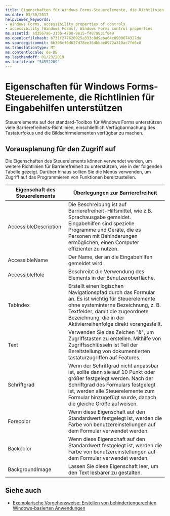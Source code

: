 ```yaml
---
title: Eigenschaften für Windows Forms-Steuerelemente, die Richtlinien für Eingabehilfen unterstützen
ms.date: 03/30/2017
helpviewer_keywords:
- Windows Forms, accessibility properties of controls
- accessibility [Windows Forms], Windows Forms control properties
ms.assetid: ad3567a6-313b-4708-9e15-f487a831f049
ms.openlocfilehash: b731f277620925a333c8d9eba64c8900674327da
ms.sourcegitcommit: 6b308cf6d627d78ee36dbbae8972a310ac7fd6c8
ms.translationtype: MT
ms.contentlocale: de-DE
ms.lasthandoff: 01/23/2019
ms.locfileid: "54552209"
---
```

# <a name="properties-on-windows-forms-controls-that-support-accessibility-guidelines"></a>Eigenschaften für Windows Forms-Steuerelemente, die Richtlinien für Eingabehilfen unterstützen
Steuerelemente auf der standard-Toolbox für Windows Forms unterstützen viele Barrierefreiheits-Richtlinien, einschließlich Verfügbarmachung des Tastaturfokus und die Bildschirmelementen verfügbar zu machen.  
  
## <a name="planning-ahead-for-accessibility"></a>Vorausplanung für den Zugriff auf  
 Die Eigenschaften des Steuerelements können verwendet werden, um weitere Richtlinien für Barrierefreiheit zu unterstützen, wie in der folgenden Tabelle gezeigt. Darüber hinaus sollten Sie die Menüs verwenden, um Zugriff auf das Programmieren von Funktionen bereitzustellen.  
  
|Eigenschaft des Steuerelements|Überlegungen zur Barrierefreiheit|  
|----------------------|--------------------------------------|  
|AccessibleDescription|Die Beschreibung ist auf Barrierefreiheit-Hilfsmittel, wie z.B. Sprachausgabe gemeldet. Eingabehilfen sind spezielle Programme und Geräte, die es Personen mit Behinderungen ermöglichen, einen Computer effizienter zu nutzen.|  
|AccessibleName|Der Name, der an die Eingabehilfen gemeldet wird.|  
|AccessibleRole|Beschreibt die Verwendung des Elements in der Benutzeroberfläche.|  
|TabIndex|Erstellt einen logischen Navigationspfad durch das Formular an. Es ist wichtig für Steuerelemente ohne systeminterne Bezeichnung, z. B. Textfelder, damit die zugeordnete Bezeichnung, die in der Aktivierreihenfolge direkt vorangestellt.|  
|Text|Verwenden Sie das Zeichen "&", um Zugriffstasten zu erstellen. Mithilfe von Zugriffsschlüsseln ist Teil der Bereitstellung von dokumentierten tastaturzugriffen auf Features.|  
|Schriftgrad|Wenn der Schriftgrad nicht anpassbar ist, sollte dann sie auf 10 Punkt oder größer festgelegt werden. Nach der Schriftgrad des Formulars festgelegt ist, werden alle Steuerelemente zum Formular hinzugefügt wurde, danach die gleiche Größe aufweisen.|  
|Forecolor|Wenn diese Eigenschaft auf den Standardwert festgelegt ist, werden die Farbe von benutzereinstellungen auf dem Formular verwendet werden.|  
|Backcolor|Wenn diese Eigenschaft auf den Standardwert festgelegt ist, werden die Farbe von benutzereinstellungen auf dem Formular verwendet werden.|  
|BackgroundImage|Lassen Sie diese Eigenschaft leer, um den Text lesbarer zu gestalten.|  
  
## <a name="see-also"></a>Siehe auch
- [Exemplarische Vorgehensweise: Erstellen von behindertengerechten Windows-basierten Anwendungen](../../../../docs/framework/winforms/advanced/walkthrough-creating-an-accessible-windows-based-application.md)
